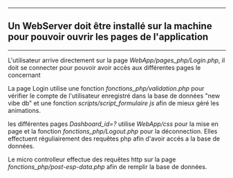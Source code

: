 ----------------------------------------------------------------------------------------------------------
## Un WebServer doit être installé sur la machine pour pouvoir ouvrir les pages de l'application
----------------------------------------------------------------------------------------------------------

L'utilisateur arrive directement sur la page *WebApp/pages_php/Login.php*,
il doit se connecter pour pouvoir avoir accès aux différentes pages le concernant

La page Login utilise une fonction  *fonctions_php/validation.php* pour vérifier le compte
de l'utilisateur enregistré dans la base de données "new vibe db" et une fonction *scripts/script_formulaire js*
afin de mieux géré les animations.

les différentes pages *Dashboard_id=?* utilise *WebApp/css* pour la mise en page et la fonction *fonctions_php/Logout.php* pour la déconnection.
Elles effectuent réguliairement des requêtes php afin d'avoir accés a la base de données.

Le micro controlleur effectue des requêtes http sur la page *fonctions_php/post-esp-data.php* afin de remplir la base de données.
